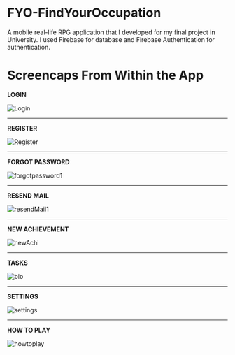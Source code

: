 # FYO-FindYourOccupation
A mobile real-life RPG application that I developed for my final project in University.
I used Firebase for database and Firebase Authentication for authentication.

# Screencaps From Within the App


**LOGIN**

![Login](https://user-images.githubusercontent.com/24256128/97425337-0bf3aa00-1923-11eb-916e-05181fb81378.png)


---

**REGISTER**

![Register](https://user-images.githubusercontent.com/24256128/97425453-32b1e080-1923-11eb-97cd-2680b452aa4e.png)

---

**FORGOT PASSWORD**

![forgotpassword1](https://user-images.githubusercontent.com/24256128/97425626-6bea5080-1923-11eb-911e-7a54a2fe8566.png)

---

**RESEND MAIL**

![resendMail1](https://user-images.githubusercontent.com/24256128/97425795-a0f6a300-1923-11eb-93e4-6621b9a44a51.png)

---

**NEW ACHIEVEMENT**

![newAchi](https://user-images.githubusercontent.com/24256128/97426210-2da16100-1924-11eb-8cc5-19b1e614d21f.png)

---

**TASKS**

![bio](https://user-images.githubusercontent.com/24256128/97426559-ae605d00-1924-11eb-8582-67288fc4187a.png)

---

**SETTINGS**

![settings](https://user-images.githubusercontent.com/24256128/97426333-5a557880-1924-11eb-973c-75abcf0bc5b7.png)

---

**HOW TO PLAY**

![howtoplay](https://user-images.githubusercontent.com/24256128/97426352-66413a80-1924-11eb-9b77-7270fb13cb72.png)
